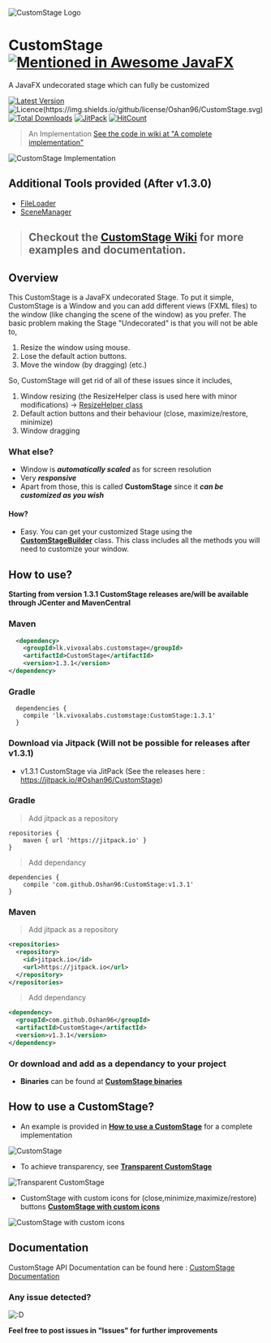 ![CustomStage Logo][imgLogo]

# CustomStage  [![Mentioned in Awesome JavaFX](https://awesome.re/mentioned-badge.svg)](https://github.com/mhrimaz/AwesomeJavaFX)
A JavaFX undecorated stage which can fully be customized

[![Latest Version](https://img.shields.io/github/release/Oshan96/CustomStage.svg)](https://github.com/Oshan96/CustomStage/releases)
![Licence(https://img.shields.io/github/license/Oshan96/CustomStage.svg)](https://img.shields.io/github/license/Oshan96/CustomStage.svg)
[![Total Downloads](https://img.shields.io/github/downloads/Oshan96/CustomStage/total.svg)](https://github.com/Oshan96/CustomStage/releases)
[![JitPack](https://jitpack.io/v/Oshan96/CustomStage.svg)](https://jitpack.io/#Oshan96/CustomStage)
[![HitCount](http://hits.dwyl.io/Oshan96/CustomStage.svg)](http://hits.dwyl.io/Oshan96/CustomStage)

> An Implementation [See the code in wiki at "A complete implementation"](https://github.com/Oshan96/CustomStage/wiki#a-complete-implementation)

![CustomStage Implementation](https://thumbs.gfycat.com/JampackedDetailedJapanesebeetle-size_restricted.gif)

## Additional Tools provided (After v1.3.0)
- [FileLoader](https://github.com/Oshan96/CustomStage/blob/master/src/main/java/lk/vivoxalabs/scenemanager/tools/FileLoader.java)
- [SceneManager](https://github.com/Oshan96/CustomStage/blob/master/src/main/java/lk/vivoxalabs/scenemanager/SceneManager.java)

> ## Checkout the [CustomStage Wiki][wiki] for more examples and documentation.

## Overview
This CustomStage is a JavaFX undecorated Stage. To put it simple, CustomStage is a Window and you can add different views (FXML files)
to the window (like changing the scene of the window) as you prefer.
The basic problem making the Stage "Undecorated" is that you will not be able to,
  1) Resize the window using mouse.
  2) Lose the default action buttons.
  3) Move the window (by dragging) (etc.)

So, CustomStage will get rid of all of these issues since it includes,
  1) Window resizing (the ResizeHelper class is used here with minor modifications) -> [ResizeHelper class](https://stackoverflow.com/questions/19455059/allow-user-to-resize-an-undecorated-stage)
  2) Default action buttons and their behaviour (close, maximize/restore, minimize)
  3) Window dragging 
  

### What else?

- Window is **_automatically scaled_** as for screen resolution
- Very **_responsive_**
- Apart from those, this is called **CustomStage** since it **_can be customized as you wish_**

#### How?

- Easy. You can get your customized Stage using the [**CustomStageBuilder**](src/main/java/lk/vivoxalabs/customstage/CustomStageBuilder.java) class. 
  This class includes all the methods you will need to customize your window.

## How to use?

**Starting from version 1.3.1 CustomStage releases are/will be available through JCenter and MavenCentral**

### Maven 

```xml
  <dependency>
    <groupId>lk.vivoxalabs.customstage</groupId>
    <artifactId>CustomStage</artifactId>
    <version>1.3.1</version>
</dependency>
```

### Gradle 

```
  dependencies {
    compile 'lk.vivoxalabs.customstage:CustomStage:1.3.1'
  }
```

### Download via Jitpack (Will not be possible for releases after v1.3.1)

- v1.3.1 CustomStage via JitPack (See the releases here : https://jitpack.io/#Oshan96/CustomStage)

### Gradle

> Add jitpack as a repository

```
repositories {
    maven { url 'https://jitpack.io' }
}
```

> Add dependancy

```
dependencies {
    compile 'com.github.Oshan96:CustomStage:v1.3.1'
}
```

### Maven 

> Add jitpack as a repository

```xml
<repositories>
  <repository>
    <id>jitpack.io</id>
    <url>https://jitpack.io</url>
  </repository>
</repositories>
```

> Add dependancy 

```xml
<dependency>
  <groupId>com.github.Oshan96</groupId>
  <artifactId>CustomStage</artifactId>
  <version>v1.3.1</version>
</dependency>
```

### Or download and add as a dependancy to your project
- **Binaries** can be found at [**CustomStage binaries**](https://github.com/Oshan96/CustomStage/releases)

## How to use a CustomStage?

- An example is provided in [**How to use a CustomStage**](examples/v1.0.0/StageTest.java) for a complete implementation

![CustomStage](https://preview.ibb.co/mJrs2x/Custom_Stage.png)

- To achieve transparency, see [**Transparent CustomStage**](examples/v1.0.0/TransparentStage.java)

![Transparent CustomStage](https://preview.ibb.co/bWvfpc/Transparent.png)

- CustomStage with custom icons for (close,minimize,maximize/restore) buttons [**CustomStage with custom icons**](examples/v1.0.0/CustomIconStage.java)

![CustomStage with custom icons](https://preview.ibb.co/jzJN2x/custom_Icon.png)

## Documentation
CustomStage API Documentation can be found here : [CustomStage Documentation](https://oshan96.github.io/CustomStage/)

### Any issue detected?
![:D](https://lh3.googleusercontent.com/SVKzPc8BQlUkxqPY87sn2SGomGAxhkqRHSQDw53EhGGbth2tbebxMtiSmX7MQ3augQ=w300)

**Feel free to post issues in "Issues" for further improvements** 

[imgLogo]: https://i.imgur.com/uV4rDEM.png

[wiki]: https://github.com/Oshan96/CustomStage/wiki

